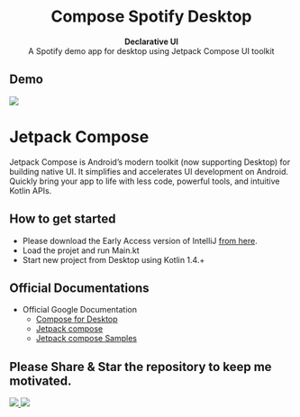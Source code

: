 <h1 align="center">Compose Spotify Desktop</h1>

<div align="center">
  <strong>Declarative UI</strong>
</div>
<div align="center">
  A Spotify demo app for desktop using Jetpack Compose UI toolkit
</div>

## Demo
![](https://media.giphy.com/media/NMLgK1lJ8UGtNxx3ja/giphy.gif) 


# Jetpack Compose
Jetpack Compose is Android’s modern toolkit (now supporting Desktop) for building native UI. It simplifies and accelerates UI development on Android. Quickly bring your app to life with less code, powerful tools, and intuitive Kotlin APIs.


## How to get started
- Please download the Early Access version of IntelliJ [from here](https://www.jetbrains.com/idea/nextversion/#section=mac).
- Load the projet and run Main.kt
- Start new project from Desktop using Kotlin 1.4.+ 


## Official Documentations
- Official Google Documentation
  - [Compose for Desktop](https://www.jetbrains.com/lp/compose/)
  - [Jetpack compose](https://developer.android.com/jetpack/compose)
  - [Jetpack compose Samples](https://github.com/android/compose-samples)

  

## Please Share & Star the repository to keep me motivated.
  <a href = "https://github.com/Gurupreet/ComposeSpotifyDesktop/stargazers">
     <img src = "https://img.shields.io/github/stars/Gurupreet/ComposeSpotifyDesktop" />
  </a>
  <a href = "https://twitter.com/_gurupreet">
     <img src = "https://img.shields.io/twitter/url?label=follow&style=social&url=https%3A%2F%2Ftwitter.com%2F_gurupreet" />
  </a>
